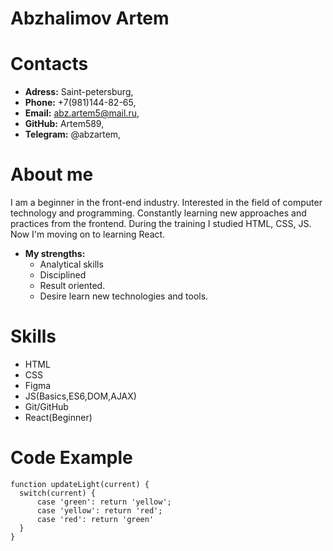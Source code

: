 # Abzhalimov Artem
# Contacts
+ **Adress:** Saint-petersburg,
+ **Phone:** +7(981)144-82-65,
+ **Email:** abz.artem5@mail.ru,
+ **GitHub:** Artem589,
+ **Telegram:**  @abzartem,
# About me
I am a beginner in the front-end industry.
Interested in the field of computer technology and
programming. Constantly learning new approaches
and practices from the frontend. During the training I studied HTML, CSS, JS.
Now I'm moving on to learning React.
+ **My strengths:**
    - Analytical skills
    - Disciplined
    - Result oriented.
    - Desire learn new technologies and tools.
# Skills
+ HTML
+ CSS
+ Figma
+ JS(Basics,ES6,DOM,AJAX)
+ Git/GitHub
+ React(Beginner)

# Code Example
``` 
function updateLight(current) {
  switch(current) {
      case 'green': return 'yellow';
      case 'yellow': return 'red';
      case 'red': return 'green'
  }
}
```